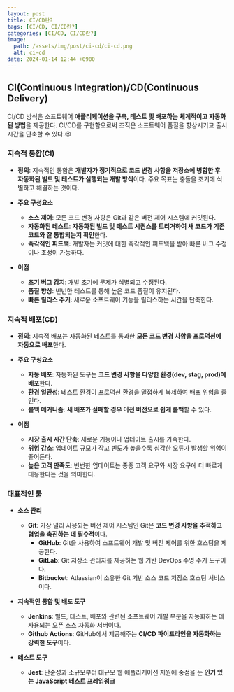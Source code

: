 ```yaml
---
layout: post
title: CI/CD란?
tags: [CI/CD, CI/CD란?]
categories: [CI/CD, CI/CD란?]
image:
  path: /assets/img/post/ci-cd/ci-cd.png
  alt: ci-cd
date: 2024-01-14 12:44 +0900
---
```


## CI(Continuous Integration)/CD(Continuous Delivery)

CI/CD 방식은 소프트웨어 **애플리케이션을 구축, 테스트 및 배포하는 체계적이고 자동화된 방법**을 제공한다. CI/CD를 구현함으로써 조직은 소프트웨어 품질을 향상시키고 출시 시간을 단축할 수 있다.😉

### 지속적 통합(CI)

- **정의**: 지속적인 통합은 **개발자가 정기적으로 코드 변경 사항을 저장소에 병합한 후 자동화된 빌드 및 테스트가 실행되는 개발 방식**이다. 주요 목표는 충돌을 조기에 식별하고 해결하는 것이다.

- **주요 구성요소**
  - **소스 제어**: 모든 코드 변경 사항은 Git과 같은 버전 제어 시스템에 커밋된다.
  - **자동화된 테스트**: **자동화된 빌드 및 테스트 시퀀스를 트리거하여 새 코드가 기존 코드와 잘 통합되는지 확인**한다.
  - **즉각적인 피드백**: 개발자는 커밋에 대한 즉각적인 피드백을 받아 빠른 버그 수정이나 조정이 가능하다.
- **이점**
  - **초기 버그 감지**: 개발 초기에 문제가 식별되고 수정된다.
  - **품질 향상**: 빈번한 테스트를 통해 높은 코드 품질이 유지된다.
  - **빠른 릴리스 주기**: 새로운 소프트웨어 기능을 릴리스하는 시간을 단축한다.

### 지속적 배포(CD)

- **정의**: 지속적 배포는 자동화된 테스트를 통과한 **모든 코드 변경 사항을 프로덕션에 자동으로 배포**한다.

- **주요 구성요소**
  - **자동 배포**: 자동화된 도구는 **코드 변경 사항을 다양한 환경(dev, stag, prod)에 배포**한다.
  - **환경 일관성**: 테스트 환경이 프로덕션 환경을 밀접하게 복제하여 배포 위험을 줄인다.
  - **롤백 메커니즘**: **새 배포가 실패할 경우 이전 버전으로 쉽게 롤백**할 수 있다.
- **이점**
  - **시장 출시 시간 단축**: 새로운 기능이나 업데이트 출시를 가속한다.
  - **위험 감소**: 업데이트 규모가 작고 빈도가 높을수록 심각한 오류가 발생할 위험이 줄어든다.
  - **높은 고객 만족도**: 빈번한 업데이트는 종종 고객 요구와 시장 요구에 더 빠르게 대응한다는 것을 의미한다.

### 대표적인 툴

- **소스 관리**

  - **Git**: 가장 널리 사용되는 버전 제어 시스템인 Git은 **코드 변경 사항을 추적하고 협업을 촉진하는 데 필수적**이다.
    - **GitHub**: Git을 사용하여 소프트웨어 개발 및 버전 제어를 위한 호스팅을 제공한다.
    - **GitLab**: Git 저장소 관리자를 제공하는 웹 기반 DevOps 수명 주기 도구이다.
    - **Bitbucket**: Atlassian이 소유한 Git 기반 소스 코드 저장소 호스팅 서비스이다.

- **지속적인 통합 및 배포 도구**

  - **Jenkins**: 빌드, 테스트, 배포와 관련된 소프트웨어 개발 부분을 자동화하는 데 사용되는 오픈 소스 자동화 서버이다.
  - **Github Actions**: GitHub에서 제공해주는 **CI/CD 파이프라인을 자동화하는 강력한 도구**이다.

- **테스트 도구**
  - **Jest**: 단순성과 소규모부터 대규모 웹 애플리케이션 지원에 중점을 둔 **인기 있는 JavaScript 테스트 프레임워크**
